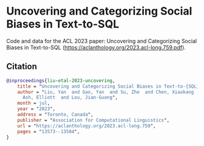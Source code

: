 # Uncovering and Categorizing Social Biases in Text-to-SQL

Code and data for the ACL 2023 paper: Uncovering and Categorizing Social Biases in Text-to-SQL (https://aclanthology.org/2023.acl-long.759.pdf).

## Citation
```bibtex
@inproceedings{liu-etal-2023-uncovering,
    title = "Uncovering and Categorizing Social Biases in Text-to-{SQL}",
    author = "Liu, Yan  and Gao, Yan  and Su, Zhe  and Chen, Xiaokang  and
      Ash, Elliott  and Lou, Jian-Guang",
    month = jul,
    year = "2023",
    address = "Toronto, Canada",
    publisher = "Association for Computational Linguistics",
    url = "https://aclanthology.org/2023.acl-long.759",
    pages = "13573--13584",
}
```
